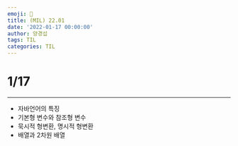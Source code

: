 ```yaml
---
emoji: 🎄
title: (MIL) 22.01
date: '2022-01-17 00:00:00'
author: 양경섭
tags: TIL
categories: TIL
---
```


# 1/17

---

- 자바언어의 특징
- 기본형 변수와 참조형 변수
- 묵시적 형변환, 명시적 형변환
- 배열과 2차원 배열
